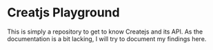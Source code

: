 # Creatjs Playground

This is simply a repository to get to know Createjs and its API. As the documentation is a bit lacking, I will try to document my findings here.